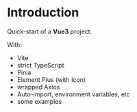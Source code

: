 # Introduction

Quick-start of a **Vue3** project.

With:
- Vite
- strict TypeScript
- Pinia
- Element Plus (with Icon)
- wrapped Axios
- Auto-import, environment variables, etc
- some examples

